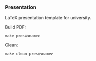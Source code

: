 ### Presentation

LaTeX presentation template for university.

Build PDF:
```
make pres=<name>
```

Clean:
```
make clean pres=<name>
```
